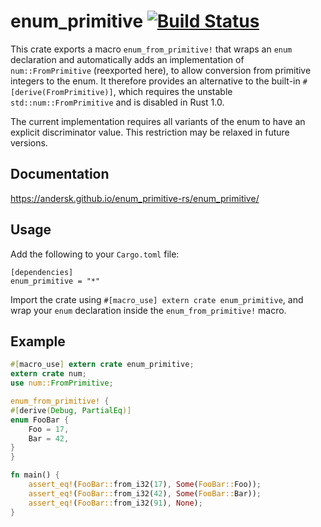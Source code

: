 # enum_primitive [![Build Status](https://travis-ci.org/andersk/enum_primitive-rs.svg?branch=master)](https://travis-ci.org/andersk/enum_primitive-rs)

This crate exports a macro `enum_from_primitive!` that wraps an
`enum` declaration and automatically adds an implementation of
`num::FromPrimitive` (reexported here), to allow conversion from
primitive integers to the enum.  It therefore provides an
alternative to the built-in `#[derive(FromPrimitive)]`, which
requires the unstable `std::num::FromPrimitive` and is disabled in
Rust 1.0.

The current implementation requires all variants of the enum to
have an explicit discriminator value.  This restriction may be
relaxed in future versions.

## Documentation

https://andersk.github.io/enum_primitive-rs/enum_primitive/

## Usage

Add the following to your `Cargo.toml` file:

```
[dependencies]
enum_primitive = "*"
```

Import the crate using `#[macro_use] extern crate enum_primitive`, and
wrap your `enum` declaration inside the `enum_from_primitive!` macro.

## Example

```rust
#[macro_use] extern crate enum_primitive;
extern crate num;
use num::FromPrimitive;

enum_from_primitive! {
#[derive(Debug, PartialEq)]
enum FooBar {
    Foo = 17,
    Bar = 42,
}
}

fn main() {
    assert_eq!(FooBar::from_i32(17), Some(FooBar::Foo));
    assert_eq!(FooBar::from_i32(42), Some(FooBar::Bar));
    assert_eq!(FooBar::from_i32(91), None);
}
```
